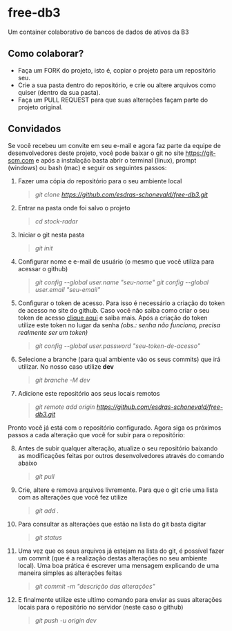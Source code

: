 # free-db3
Um container colaborativo de bancos de dados de ativos da B3

## Como colaborar?
  - Faça um FORK do projeto, isto é, copiar o projeto para um repositório seu.
  - Crie a sua pasta dentro do repositório, e crie ou altere arquivos como quiser (dentro da sua pasta).
  - Faça um PULL REQUEST para que suas alterações façam parte do projeto original.

## Convidados
Se você recebeu um convite em seu e-mail e agora faz parte da equipe de desenvolvedores deste projeto, você pode baixar o git no site https://git-scm.com e após a instalação basta abrir o terminal (linux), prompt (windows) ou bash (mac) e seguir os seguintes passos:

  1.  Fazer uma cópia do repositório para o seu ambiente local
      >*git clone https://github.com/esdras-schonevald/free-db3.git*
      
  2.  Entrar na pasta onde foi salvo o projeto
      >*cd stock-radar*
      
  3.  Iniciar o git nesta pasta
      >*git init*
      
  4.  Configurar nome e e-mail de usuário (o mesmo que você utiliza para acessar o github)
      >*git config --global user.name "seu-nome"*
      >*git config --global user.email "seu-email"*
      
  5.  Configurar o token de acesso. Para isso é necessário a criação do token de acesso no site do github.
      Caso você não saiba como criar o seu token de acesso [clique aqui](https://docs.github.com/pt/authentication/keeping-your-account-and-data-secure/creating-a-personal-access-token) e saiba mais.
      Após a criação do token utilize este token no lugar da senha *(obs.: senha não funciona, precisa realmente ser um token)*
      >*git config --global user.password "seu-token-de-acesso"*
  
  6.  Selecione a branche (para qual ambiente vão os seus commits) que irá utilizar. No nosso caso utilize **dev**
      >*git branche -M dev*
  
  7.  Adicione este repositório aos seus locais remotos
      >*git remote add origin https://github.com/esdras-schonevald/free-db3.git*
  
Pronto vocẽ já está com o repositório configurado. Agora siga os próximos passos a cada alteração que você for subir para o repositório:
  
  8.  Antes de subir qualquer alteração, atualize o seu repositório baixando as modificações feitas por outros desenvolvedores através do comando abaixo
      >*git pull*
      
  9.  Crie, altere e remova arquivos livremente. Para que o git crie uma lista com as alterações que você fez utilize
      >*git add .*
  
  10. Para consultar as alterações que estão na lista do git basta digitar
      >*git status*
      
  11. Uma vez que os seus arquivos já estejam na lista do git, é possível fazer um commit (que é a realização destas alterações no seu ambiente local). Uma boa prática é escrever uma mensagem explicando de uma maneira simples as alterações feitas
      >*git commit -m "descrição das alterações"*

  12. E finalmente utilize este ultimo comando para enviar as suas alterações locais para o repositório no servidor (neste caso o github)
      >*git push -u origin dev*
